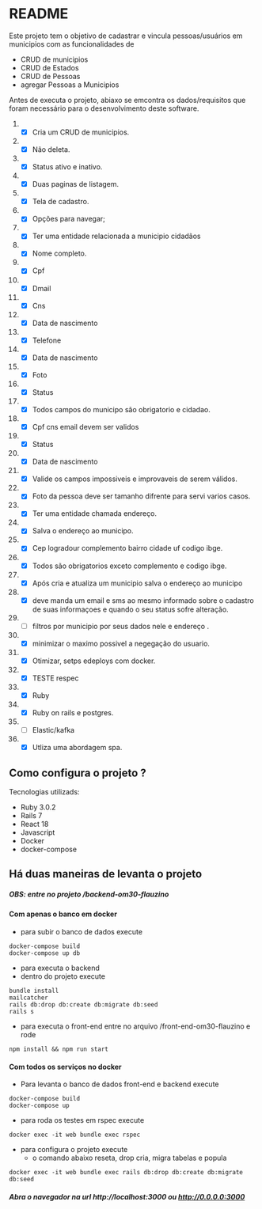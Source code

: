 # README
Este projeto tem o objetivo de cadastrar e vincula pessoas/usuários em municipios com as funcionalidades de 
* CRUD de municipios
* CRUD de Estados
* CRUD de Pessoas
* agregar Pessoas a Municipios

Antes de executa o projeto, abiaxo se emcontra os dados/requisitos que foram necessário 
para o desenvolvimento deste software.

1. - [x] Cria um CRUD de municipios.
2. - [x] Não deleta.
3. - [x] Status ativo e inativo.
5. - [x] Duas paginas de listagem.
6. - [x] Tela de cadastro.
7. - [x] Opções para navegar;
8. - [x] Ter uma entidade relacionada a municipio cidadãos
9. - [x] Nome completo.
10. - [x] Cpf 
11. - [x] Dmail
12. - [x] Cns
13. - [x] Data de nascimento
14. - [x] Telefone
15. - [x] Data de nascimento
16. - [x] Foto 
17. - [x] Status 
18. - [x] Todos campos do municipo são obrigatorio e cidadao.
19. - [x] Cpf cns email devem ser validos  
20. - [x] Status
21. - [x] Data de nascimento 
22. - [x] Valide os campos impossiveis e improvaveis de serem válidos. 
23. - [x] Foto da pessoa deve ser tamanho difrente para servi varios casos.
24. - [x] Ter uma entidade chamada endereço.
25. - [x] Salva o endereço ao municipo.
25. - [x] Cep logradour complemento bairro cidade uf codigo ibge.
25. - [x] Todos são obrigatorios exceto complemento e codigo ibge.
25. - [x] Após cria e atualiza um municipio salva o endereço ao municipo
25. - [x] deve manda um email e sms ao mesmo informado sobre o cadastro de suas informaçoes e quando o seu status sofre alteração.
25. - [ ] filtros por municipio por seus dados nele e endereço .
25. - [x] minimizar o maximo possivel a negegação do usuario.
25. - [x] Otimizar, setps edeploys com docker.
25. - [x] TESTE respec
25. - [x] Ruby
25. - [x] Ruby on rails e postgres.
25. - [ ] Elastic/kafka
25. - [x] Utliza uma abordagem spa.

## Como configura o projeto ?

Tecnologias utilizads:
- Ruby 3.0.2
- Rails 7
- React 18
- Javascript
- Docker
- docker-compose

Há duas maneiras de levanta o projeto
---
##### OBS: entre no projeto /backend-om30-flauzino
#### Com apenas o banco em docker
  * para subir o banco de dados execute
```shell
docker-compose build
docker-compose up db
```
*  para executa o backend
  * dentro do projeto execute
```shell
bundle install 
mailcatcher
rails db:drop db:create db:migrate db:seed 
rails s
```
* para executa o front-end entre no arquivo /front-end-om30-flauzino e rode
```shell
npm install && npm run start 
```
#### Com todos os serviços no docker
* Para levanta o banco de dados front-end e backend execute
```shell
docker-compose build
docker-compose up 
```
* para roda os testes em rspec execute
```shell
docker exec -it web bundle exec rspec
```
* para configura o projeto execute
    * o comando abaixo reseta, drop cria, migra tabelas e popula 
```shell
docker exec -it web bundle exec rails db:drop db:create db:migrate db:seed
```
##### Abra o navegador na url http://localhost:3000 ou http://0.0.0.0:3000
